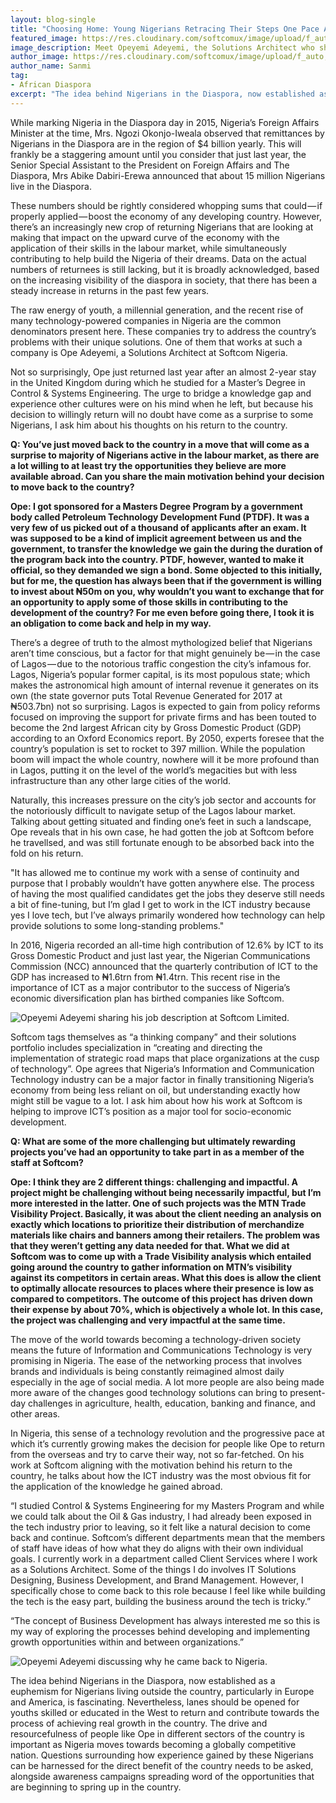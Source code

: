 ```yaml
---
layout: blog-single
title: "Choosing Home: Young Nigerians Retracing Their Steps One Pace At a Time"
featured_image: https://res.cloudinary.com/softcomux/image/upload/f_auto,q_auto/v1533668976/sfc/blog%20posts/choosing-home/choosing-home-header.png
image_description: Meet Opeyemi Adeyemi, the Solutions Architect who shares the story of his return from the diaspora with us
author_image: https://res.cloudinary.com/softcomux/image/upload/f_auto,q_auto/v1533827364/sfc/people/sanmi.jpg
author_name: Sanmi
tag:
- African Diaspora
excerpt: "The idea behind Nigerians in the Diaspora, now established as a euphemism for Nigerians living outside the country, particularly in Europe and America, is fascinating. Read about the reason behind Ope Adeyemi’s decision to return to Nigeria, after an almost 2-year stay in the United Kingdom."
---
```


While marking Nigeria in the Diaspora day in 2015, Nigeria’s Foreign Affairs Minister at the time, Mrs. Ngozi Okonjo-Iweala observed that remittances by Nigerians in the Diaspora are in the region of $4 billion yearly. This will frankly be a staggering amount until you consider that just last year, the Senior Special Assistant to the President on Foreign Affairs and The Diaspora, Mrs Abike Dabiri-Erewa announced that about 15 million Nigerians live in the Diaspora.

These numbers should be rightly considered whopping sums that could — if properly applied — boost the economy of any developing country. However, there’s an increasingly new crop of returning Nigerians that are looking at making that impact on the upward curve of the economy with the application of their skills in the labour market, while simultaneously contributing to help build the Nigeria of their dreams. Data on the actual numbers of returnees is still lacking, but it is broadly acknowledged, based on the increasing visibility of the diaspora in society, that there has been a steady increase in returns in the past few years.

The raw energy of youth, a millennial generation, and the recent rise of many technology-powered companies in Nigeria are the common denominators present here. These companies try to address the country’s problems with their unique solutions. One of them that works at such a company is Ope Adeyemi, a Solutions Architect at Softcom Nigeria.

Not so surprisingly, Ope just returned last year after an almost 2-year stay in the United Kingdom during which he studied for a Master’s Degree in Control & Systems Engineering. The urge to bridge a knowledge gap and experience other cultures were on his mind when he left, but because his decision to willingly return will no doubt have come as a surprise to some Nigerians, I ask him about his thoughts on his return to the country.

**Q: You’ve just moved back to the country in a move that will come as a surprise to majority of Nigerians active in the labour market, as there are a lot willing to at least try the opportunities they believe are more available abroad. Can you share the main motivation behind your decision to move back to the country?**

**Ope: I got sponsored for a Masters Degree Program by a government body called Petroleum Technology Development Fund (PTDF). It was a very few of us picked out of a thousand of applicants after an exam. It was supposed to be a kind of implicit agreement between us and the government, to transfer the knowledge we gain the during the duration of the program back into the country. PTDF, however, wanted to make it official, so they demanded we sign a bond. Some objected to this initially, but for me, the question has always been that if the government is willing to invest about ₦50m on you, why wouldn’t you want to exchange that for an opportunity to apply some of those skills in contributing to the development of the country? For me even before going there, I took it is an obligation to come back and help in my way.**

There’s a degree of truth to the almost mythologized belief that Nigerians aren’t time conscious, but a factor for that might genuinely be — in the case of Lagos — due to the notorious traffic congestion the city’s infamous for. Lagos, Nigeria’s popular former capital, is its most populous state; which makes the astronomical high amount of internal revenue it generates on its own (the state governor puts Total Revenue Generated for 2017 at ₦503.7bn) not so surprising. Lagos is expected to gain from policy reforms focused on improving the support for private firms and has been touted to become the 2nd largest African city by Gross Domestic Product (GDP) according to an Oxford Economics report. By 2050, experts foresee that the country’s population is set to rocket to 397 million. While the population boom will impact the whole country, nowhere will it be more profound than in Lagos, putting it on the level of the world’s megacities but with less infrastructure than any other large cities of the world.

Naturally, this increases pressure on the city’s job sector and accounts for the notoriously difficult to navigate setup of the Lagos labour market. Talking about getting situated and finding one’s feet in such a landscape, Ope reveals that in his own case, he had gotten the job at Softcom before he travellsed, and was still fortunate enough to be absorbed back into the fold on his return.

"It has allowed me to continue my work with a sense of continuity and purpose that I probably wouldn’t have gotten anywhere else. The process of having the most qualified candidates get the jobs they deserve still needs a bit of fine-tuning, but I’m glad I get to work in the ICT industry because yes I love tech, but I’ve always primarily wondered how technology can help provide solutions to some long-standing problems."

In 2016, Nigeria recorded an all-time high contribution of 12.6% by ICT to its Gross Domestic Product and just last year, the Nigerian Communications Commission (NCC) announced that the quarterly contribution of ICT to the GDP has increased to ₦1.6trn from ₦1.4trn. This recent rise in the importance of ICT as a major contributor to the success of Nigeria’s economic diversification plan has birthed companies like Softcom.

![Opeyemi Adeyemi sharing his job description at Softcom Limited.](https://res.cloudinary.com/softcomux/image/upload/f_auto,q_auto/v1533668943/sfc/blog%20posts/choosing-home/choosing-home-01.png "Opeyemi Adeyemi sharing his job description at Softcom Limited.")

Softcom tags themselves as “a thinking company” and their solutions portfolio includes specialization in “creating and directing the implementation of strategic road maps that place organizations at the cusp of technology”. Ope agrees that Nigeria’s Information and Communication Technology industry can be a major factor in finally transitioning Nigeria’s economy from being less reliant on oil, but understanding exactly how might still be vague to a lot. I ask him about how his work at Softcom is helping to improve ICT’s position as a major tool for socio-economic development.

**Q: What are some of the more challenging but ultimately rewarding projects you’ve had an opportunity to take part in as a member of the staff at Softcom?**

**Ope: I think they are 2 different things: challenging and impactful. A project might be challenging without being necessarily impactful, but I’m more interested in the latter. One of such projects was the MTN Trade Visibility Project. Basically, it was about the client needing an analysis on exactly which locations to prioritize their distribution of merchandize materials like chairs and banners among their retailers. The problem was that they weren’t getting any data needed for that. What we did at Softcom was to come up with a Trade Visibility analysis which entailed going around the country to gather information on MTN’s visibility against its competitors in certain areas. What this does is allow the client to optimally allocate resources to places where their presence is low as compared to competitors. The outcome of this project has driven down their expense by about 70%, which is objectively a whole lot. In this case, the project was challenging and very impactful at the same time.**

The move of the world towards becoming a technology-driven society means the future of Information and Communications Technology is very promising in Nigeria. The ease of the networking process that involves brands and individuals is being constantly reimagined almost daily especially in the age of social media. A lot more people are also being made more aware of the changes good technology solutions can bring to present-day challenges in agriculture, health, education, banking and finance, and other areas.

In Nigeria, this sense of a technology revolution and the progressive pace at which it’s currently growing makes the decision for people like Ope to return from the overseas and try to carve their way, not so far-fetched. On his work at Softcom aligning with the motivation behind his return to the country, he talks about how the ICT industry was the most obvious fit for the application of the knowledge he gained abroad.

“I studied Control & Systems Engineering for my Masters Program and while we could talk about the Oil & Gas industry, I had already been exposed in the tech industry prior to leaving, so it felt like a natural decision to come back and continue. Softcom’s different departments mean that the members of staff have ideas of how what they do aligns with their own individual goals. I currently work in a department called Client Services where I work as a Solutions Architect. Some of the things I do involves IT Solutions Designing, Business Development, and Brand Management. However, I specifically chose to come back to this role because I feel like while building the tech is the easy part, building the business around the tech is tricky.”

“The concept of Business Development has always interested me so this is my way of exploring the processes behind developing and implementing growth opportunities within and between organizations.”

![Opeyemi Adeyemi discussing why he came back to Nigeria.](https://res.cloudinary.com/softcomux/image/upload/f_auto,q_auto/v1533668954/sfc/blog%20posts/choosing-home/choosing-home-02.png "Opeyemi Adeyemi discussing why he came back to Nigeria.")

The idea behind Nigerians in the Diaspora, now established as a euphemism for Nigerians living outside the country, particularly in Europe and America, is fascinating. Nevertheless, lanes should be opened for youths skilled or educated in the West to return and contribute towards the process of achieving real growth in the country. The drive and resourcefulness of people like Ope in different sectors of the country is important as Nigeria moves towards becoming a globally competitive nation. Questions surrounding how experience gained by these Nigerians can be harnessed for the direct benefit of the country needs to be asked, alongside awareness campaigns spreading word of the opportunities that are beginning to spring up in the country.